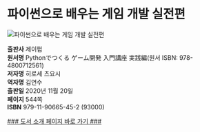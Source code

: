 # 파이썬으로 배우는 게임 개발 실전편
![파이썬으로 배우는 게임 개발 실전편](http://image.kyobobook.co.kr/images/book/xlarge/452/x9791190665452.jpg)

**출판사** 제이펍  
**원서명** Pythonでつくる ゲーム開発 入門講座 実践編(원서 ISBN: 978-4800712561)  
**저자명** 히로세 츠요시  
**역자명** 김연수  
**출판일** 2020년 11월 20일  
**페이지** 544쪽    
**ISBN**  979-11-90665-45-2 (93000)  

[### 도서 소개 페이지 바로 가기 ###](https://jpub.tistory.com/1107)  